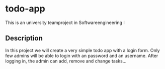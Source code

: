 # todo-app
This is an university teamproject in Softwareengineering I

## Description
In this project we will create a very simple todo app with a login form. Only few admins will be able to login with an password and an username. After logging in, the admin can add, remove and change tasks...
